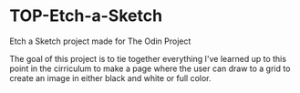 # TOP-Etch-a-Sketch
Etch a Sketch project made for The Odin Project

The goal of this project is to tie together everything I've learned up to this point in the cirriculum to make a page where the user can draw to a grid to create an image in either black and white or full color.
